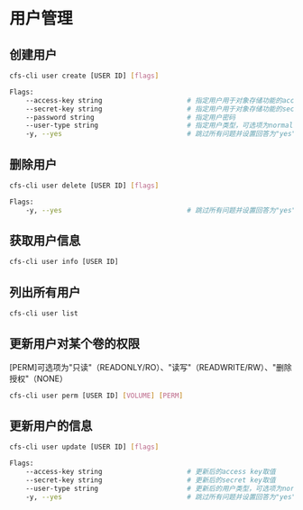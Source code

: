 # 用户管理

## 创建用户

```bash
cfs-cli user create [USER ID] [flags]
```

```bash
Flags:
    --access-key string                     # 指定用户用于对象存储功能的access key
    --secret-key string                     # 指定用户用于对象存储功能的secret key
    --password string                       # 指定用户密码
    --user-type string                      # 指定用户类型，可选项为normal或admin（默认为normal）
    -y, --yes                               # 跳过所有问题并设置回答为"yes"
```

## 删除用户

```bash
cfs-cli user delete [USER ID] [flags]
```

```bash
Flags:
    -y, --yes                               # 跳过所有问题并设置回答为"yes"
```

## 获取用户信息

```bash
cfs-cli user info [USER ID]
```

## 列出所有用户

```bash
cfs-cli user list
```

## 更新用户对某个卷的权限

[PERM]可选项为"只读"（READONLY/RO）、"读写"（READWRITE/RW）、"删除授权"（NONE）

```bash
cfs-cli user perm [USER ID] [VOLUME] [PERM]
```

## 更新用户的信息

```bash
cfs-cli user update [USER ID] [flags]
```

```bash
Flags:
    --access-key string                     # 更新后的access key取值
    --secret-key string                     # 更新后的secret key取值
    --user-type string                      # 更新后的用户类型，可选项为normal或admin
    -y, --yes                               # 跳过所有问题并设置回答为"yes"
```

